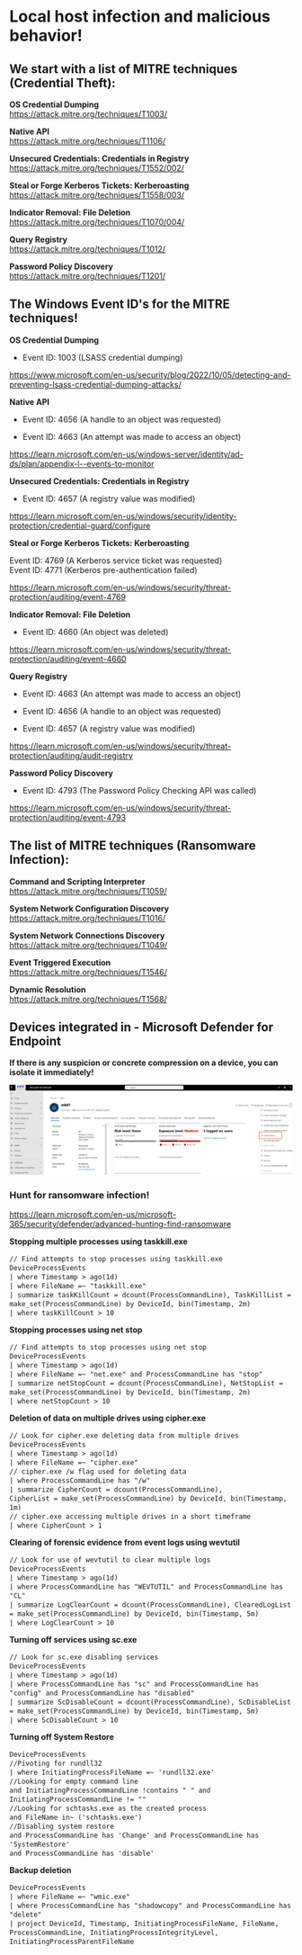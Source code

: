 # Local host infection and malicious behavior!

## We start with a list of MITRE techniques (Credential Theft):

**OS Credential Dumping**  
https://attack.mitre.org/techniques/T1003/

**Native API**  
https://attack.mitre.org/techniques/T1106/

**Unsecured Credentials: Credentials in Registry**  
https://attack.mitre.org/techniques/T1552/002/

**Steal or Forge Kerberos Tickets: Kerberoasting**  
https://attack.mitre.org/techniques/T1558/003/

**Indicator Removal: File Deletion**  
https://attack.mitre.org/techniques/T1070/004/

**Query Registry**  
https://attack.mitre.org/techniques/T1012/

**Password Policy Discovery**  
https://attack.mitre.org/techniques/T1201/

## The Windows Event ID's for the MITRE techniques!

**OS Credential Dumping**  

- Event ID: 1003 (LSASS credential dumping)  

https://www.microsoft.com/en-us/security/blog/2022/10/05/detecting-and-preventing-lsass-credential-dumping-attacks/

**Native API**  

- Event ID: 4656 (A handle to an object was requested)  

- Event ID: 4663 (An attempt was made to access an object)  

https://learn.microsoft.com/en-us/windows-server/identity/ad-ds/plan/appendix-l--events-to-monitor  

**Unsecured Credentials: Credentials in Registry**  

- Event ID: 4657 (A registry value was modified)  

https://learn.microsoft.com/en-us/windows/security/identity-protection/credential-guard/configure

**Steal or Forge Kerberos Tickets: Kerberoasting**  

Event ID: 4769 (A Kerberos service ticket was requested)  
Event ID: 4771 (Kerberos pre-authentication failed)  

https://learn.microsoft.com/en-us/windows/security/threat-protection/auditing/event-4769  

**Indicator Removal: File Deletion**  

- Event ID: 4660 (An object was deleted)  

https://learn.microsoft.com/en-us/windows/security/threat-protection/auditing/event-4660

**Query Registry**  

- Event ID: 4663 (An attempt was made to access an object)  

- Event ID: 4656 (A handle to an object was requested)  
- Event ID: 4657 (A registry value was modified)  

https://learn.microsoft.com/en-us/windows/security/threat-protection/auditing/audit-registry

**Password Policy Discovery**  

- Event ID: 4793 (The Password Policy Checking API was called)  

https://learn.microsoft.com/en-us/windows/security/threat-protection/auditing/event-4793


## The list of MITRE techniques (Ransomware Infection):

**Command and Scripting Interpreter**  
https://attack.mitre.org/techniques/T1059/

**System Network Configuration Discovery**  
https://attack.mitre.org/techniques/T1016/

**System Network Connections Discovery**  
https://attack.mitre.org/techniques/T1049/

**Event Triggered Execution**  
https://attack.mitre.org/techniques/T1546/

**Dynamic Resolution**  
https://attack.mitre.org/techniques/T1568/

## Devices integrated in - Microsoft Defender for Endpoint

**If there is any suspicion or concrete compression on a device, you can isolate it immediately!**  

<img src="/Different_hunting_methods/Images/Example_1.png" alt="Device Isolation">

### Hunt for ransomware infection!

https://learn.microsoft.com/en-us/microsoft-365/security/defender/advanced-hunting-find-ransomware

**Stopping multiple processes using taskkill.exe**  

```
// Find attempts to stop processes using taskkill.exe
DeviceProcessEvents
| where Timestamp > ago(1d)
| where FileName =~ "taskkill.exe" 
| summarize taskKillCount = dcount(ProcessCommandLine), TaskKillList = make_set(ProcessCommandLine) by DeviceId, bin(Timestamp, 2m)
| where taskKillCount > 10
```

**Stopping processes using net stop**  

```
// Find attempts to stop processes using net stop
DeviceProcessEvents
| where Timestamp > ago(1d)
| where FileName =~ "net.exe" and ProcessCommandLine has "stop"
| summarize netStopCount = dcount(ProcessCommandLine), NetStopList = make_set(ProcessCommandLine) by DeviceId, bin(Timestamp, 2m)
| where netStopCount > 10
```

**Deletion of data on multiple drives using cipher.exe**  

```
// Look for cipher.exe deleting data from multiple drives
DeviceProcessEvents
| where Timestamp > ago(1d)
| where FileName =~ "cipher.exe" 
// cipher.exe /w flag used for deleting data 
| where ProcessCommandLine has "/w" 
| summarize CipherCount = dcount(ProcessCommandLine),
CipherList = make_set(ProcessCommandLine) by DeviceId, bin(Timestamp, 1m) 
// cipher.exe accessing multiple drives in a short timeframe 
| where CipherCount > 1
```

**Clearing of forensic evidence from event logs using wevtutil**  

```
// Look for use of wevtutil to clear multiple logs
DeviceProcessEvents
| where Timestamp > ago(1d)
| where ProcessCommandLine has "WEVTUTIL" and ProcessCommandLine has "CL"
| summarize LogClearCount = dcount(ProcessCommandLine), ClearedLogList = make_set(ProcessCommandLine) by DeviceId, bin(Timestamp, 5m)
| where LogClearCount > 10
```

**Turning off services using sc.exe**  

```
// Look for sc.exe disabling services
DeviceProcessEvents
| where Timestamp > ago(1d)
| where ProcessCommandLine has "sc" and ProcessCommandLine has "config" and ProcessCommandLine has "disabled"
| summarize ScDisableCount = dcount(ProcessCommandLine), ScDisableList = make_set(ProcessCommandLine) by DeviceId, bin(Timestamp, 5m)
| where ScDisableCount > 10
```

**Turning off System Restore**  

```
DeviceProcessEvents
//Pivoting for rundll32  
| where InitiatingProcessFileName =~ 'rundll32.exe'   
//Looking for empty command line   
and InitiatingProcessCommandLine !contains " " and InitiatingProcessCommandLine != ""  
//Looking for schtasks.exe as the created process  
and FileName in~ ('schtasks.exe')  
//Disabling system restore   
and ProcessCommandLine has 'Change' and ProcessCommandLine has 'SystemRestore' 
and ProcessCommandLine has 'disable'
```

**Backup deletion**  

```
DeviceProcessEvents
| where FileName =~ "wmic.exe"
| where ProcessCommandLine has "shadowcopy" and ProcessCommandLine has "delete"
| project DeviceId, Timestamp, InitiatingProcessFileName, FileName,
ProcessCommandLine, InitiatingProcessIntegrityLevel, InitiatingProcessParentFileName
```